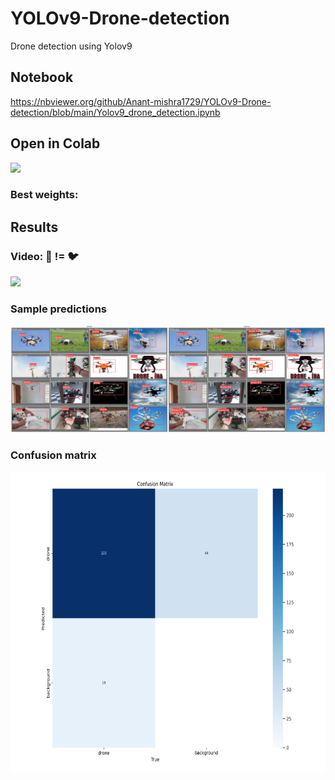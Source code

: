 # YOLOv9-Drone-detection
Drone detection using Yolov9

## Notebook
https://nbviewer.org/github/Anant-mishra1729/YOLOv9-Drone-detection/blob/main/Yolov9_drone_detection.ipynb

## Open in Colab
<a href = "https://colab.research.google.com/github/Anant-mishra1729/YOLOv9-Drone-detection/blob/main/Yolov9_drone_detection.ipynb">
  <img src = "https://colab.research.google.com/assets/colab-badge.svg" />
</a>

### Best weights: 

## Results

### Video: 🌴 != 🐦
<img src = "video.gif" />

### Sample predictions
<img src = "result.png" />

### Confusion matrix
<img src = "cnf.png" width = "640" height = "480"/>
